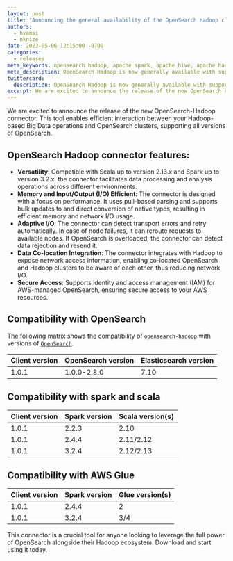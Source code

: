 ```yaml
---
layout: post
title: "Announcing the general availability of the OpenSearch Hadoop client"
authors:
  - hvamsi
  - nknize
date: 2023-05-06 12:15:00 -0700
categories:
  - releases
meta_keywords: opensearch hadoop, apache spark, apache hive, apache hadoop, openseearch, mapreduce, hdfs
meta_description: OpenSearch Hadoop is now generally available with support for multiple versions of OpenSearch to run on Spark and Hive.
twittercard:
  description: OpenSearch Hadoop is now generally available with support for multiple versions of OpenSearch to run on Spark and Hive.
excerpt: We are excited to announce the release of the new OpenSearch Hadoop connector. This tool enables efficient interaction between your Hadoop-based Big Data operations and OpenSearch clusters, supporting all versions of OpenSearch.
---
```


We are excited to announce the release of the new OpenSearch-Hadoop connector. This tool enables efficient interaction between your Hadoop-based Big Data operations and OpenSearch clusters, supporting all versions of OpenSearch.

## OpenSearch Hadoop connector features:

- **Versatility**: Compatible with Scala up to version 2.13.x and Spark up to version 3.2.x, the connector facilitates data processing and analysis operations across different environments.
- **Memory and Input/Output (I/O) Efficient**: The connector is designed with a focus on performance. It uses pull-based parsing and supports bulk updates to and direct conversion of native types, resulting in efficient memory and network I/O usage.
- **Adaptive I/O**: The connector can detect transport errors and retry automatically. In case of node failures, it can reroute requests to available nodes. If OpenSearch is overloaded, the connector can detect data rejection and resend it.
- **Data Co-location Integration**: The connector integrates with Hadoop to expose network access information, enabling co-located OpenSearch and Hadoop clusters to be aware of each other, thus reducing network I/O.
- **Secure Access**: Supports identity and access management (IAM) for AWS-managed OpenSearch, ensuring secure access to your AWS resources.

## Compatibility with OpenSearch

The following matrix shows the compatibility of [`opensearch-hadoop`](https://central.sonatype.com/artifact/org.opensearch.client/opensearch-hadoop) with versions of [`OpenSearch`](https://opensearch.org/downloads.html#opensearch).

| Client version | OpenSearch version | Elasticsearch version |
| -------------- | ------------------ | --------------------- |
| 1.0.1          | 1.0.0-2.8.0        | 7.10                  |

## Compatibility with spark and scala

| Client version | Spark version | Scala version(s) |
| -------------- | ------------- | ---------------- |
| 1.0.1          | 2.2.3         | 2.10             |
| 1.0.1          | 2.4.4         | 2.11/2.12        |
| 1.0.1          | 3.2.4         | 2.12/2.13        |

## Compatibility with AWS Glue

| Client version | Spark version | Glue version(s) |
| -------------- | ------------- | --------------- |
| 1.0.1          | 2.4.4         | 2               |
| 1.0.1          | 3.2.4         | 3/4             |

This connector is a crucial tool for anyone looking to leverage the full power of OpenSearch alongside their Hadoop ecosystem. Download and start using it today.

